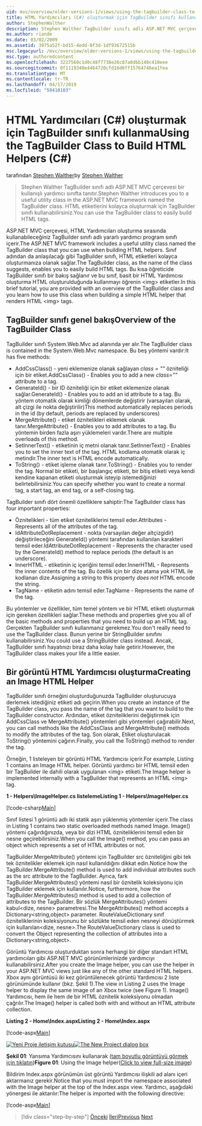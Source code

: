 ```yaml
---
uid: mvc/overview/older-versions-1/views/using-the-tagbuilder-class-to-build-html-helpers-cs
title: HTML Yardımcıları (C#) oluşturmak için TagBuilder sınıfı kullanarak | Microsoft Docs
author: StephenWalther
description: Stephen Walther TagBuilder sınıfı adlı ASP.NET MVC çerçevesi bir kullanışlı yardımcı sınıfta tanıtır. İçin TagBuilder sınıfı bir kolayca kullanabileceğiniz...
ms.author: riande
ms.date: 03/02/2009
ms.assetid: 3975a52f-bd15-4edd-8f3d-1df93672515b
msc.legacyurl: /mvc/overview/older-versions-1/views/using-the-tagbuilder-class-to-build-html-helpers-cs
msc.type: authoredcontent
ms.openlocfilehash: 3227560c1d0c48f7738e26c87a0dbb140c410eee
ms.sourcegitcommit: 0f1119340e4464720cfd16d0ff15764746ea1fea
ms.translationtype: MT
ms.contentlocale: tr-TR
ms.lasthandoff: 04/17/2019
ms.locfileid: "59410103"
---
```

# <a name="using-the-tagbuilder-class-to-build-html-helpers-c"></a><span data-ttu-id="89465-104">HTML Yardımcıları (C#) oluşturmak için TagBuilder sınıfı kullanma</span><span class="sxs-lookup"><span data-stu-id="89465-104">Using the TagBuilder Class to Build HTML Helpers (C#)</span></span>

<span data-ttu-id="89465-105">tarafından [Stephen Walther](https://github.com/StephenWalther)</span><span class="sxs-lookup"><span data-stu-id="89465-105">by [Stephen Walther](https://github.com/StephenWalther)</span></span>

> <span data-ttu-id="89465-106">Stephen Walther TagBuilder sınıfı adlı ASP.NET MVC çerçevesi bir kullanışlı yardımcı sınıfta tanıtır.</span><span class="sxs-lookup"><span data-stu-id="89465-106">Stephen Walther introduces you to a useful utility class in the ASP.NET MVC framework named the TagBuilder class.</span></span> <span data-ttu-id="89465-107">HTML etiketlerini kolayca oluşturmak için TagBuilder sınıfı kullanabilirsiniz.</span><span class="sxs-lookup"><span data-stu-id="89465-107">You can use the TagBuilder class to easily build HTML tags.</span></span>


<span data-ttu-id="89465-108">ASP.NET MVC çerçevesi, HTML Yardımcıları oluşturma sırasında kullanabileceğiniz TagBuilder sınıfı adlı yararlı yardımcı program sınıfı içerir.</span><span class="sxs-lookup"><span data-stu-id="89465-108">The ASP.NET MVC framework includes a useful utility class named the TagBuilder class that you can use when building HTML helpers.</span></span> <span data-ttu-id="89465-109">Sınıf adından da anlaşılacağı gibi TagBuilder sınıfı, HTML etiketleri kolayca oluşturmanıza olanak sağlar.</span><span class="sxs-lookup"><span data-stu-id="89465-109">The TagBuilder class, as the name of the class suggests, enables you to easily build HTML tags.</span></span> <span data-ttu-id="89465-110">Bu kısa öğreticide TagBuilder sınıfı bir bakış sağlanır ve bu sınıf, basit bir HTML Yardımcısı oluşturma HTML oluşturulduğunda kullanmayı öğrenin &lt;img&gt; etiketler.</span><span class="sxs-lookup"><span data-stu-id="89465-110">In this brief tutorial, you are provided with an overview of the TagBuilder class and you learn how to use this class when building a simple HTML helper that renders HTML &lt;img&gt; tags.</span></span>

## <a name="overview-of-the-tagbuilder-class"></a><span data-ttu-id="89465-111">TagBuilder sınıfı genel bakış</span><span class="sxs-lookup"><span data-stu-id="89465-111">Overview of the TagBuilder Class</span></span>

<span data-ttu-id="89465-112">TagBuilder sınıfı System.Web.Mvc ad alanında yer alır.</span><span class="sxs-lookup"><span data-stu-id="89465-112">The TagBuilder class is contained in the System.Web.Mvc namespace.</span></span> <span data-ttu-id="89465-113">Bu beş yöntemi vardır:</span><span class="sxs-lookup"><span data-stu-id="89465-113">It has five methods:</span></span>

- <span data-ttu-id="89465-114">AddCssClass() - yeni eklemenize olanak sağlayan *class = ""* özniteliği için bir etiket.</span><span class="sxs-lookup"><span data-stu-id="89465-114">AddCssClass() - Enables you to add a new *class=""* attribute to a tag.</span></span>
- <span data-ttu-id="89465-115">GenerateId() - bir ID özniteliği için bir etiket eklemenize olanak sağlar.</span><span class="sxs-lookup"><span data-stu-id="89465-115">GenerateId() - Enables you to add an id attribute to a tag.</span></span> <span data-ttu-id="89465-116">Bu yöntem otomatik olarak kimliği dönemlerde değiştirir (varsayılan olarak, alt çizgi ile nokta değiştirilir)</span><span class="sxs-lookup"><span data-stu-id="89465-116">This method automatically replaces periods in the id (by default, periods are replaced by underscores)</span></span>
- <span data-ttu-id="89465-117">MergeAttribute() - etiket öznitelikleri eklemek olanak tanır.</span><span class="sxs-lookup"><span data-stu-id="89465-117">MergeAttribute() - Enables you to add attributes to a tag.</span></span> <span data-ttu-id="89465-118">Bu yöntemin birden fazla aşırı yüklemeleri vardır.</span><span class="sxs-lookup"><span data-stu-id="89465-118">There are multiple overloads of this method.</span></span>
- <span data-ttu-id="89465-119">SetInnerText() - etiketinin iç metni olanak tanır.</span><span class="sxs-lookup"><span data-stu-id="89465-119">SetInnerText() - Enables you to set the inner text of the tag.</span></span> <span data-ttu-id="89465-120">HTML kodlama otomatik olarak iç metindir.</span><span class="sxs-lookup"><span data-stu-id="89465-120">The inner text is HTML encode automatically.</span></span>
- <span data-ttu-id="89465-121">ToString() - etiket işleme olanak tanır.</span><span class="sxs-lookup"><span data-stu-id="89465-121">ToString() - Enables you to render the tag.</span></span> <span data-ttu-id="89465-122">Normal bir etiketi, bir başlangıç etiketi, bir bitiş etiketi veya kendi kendine kapanan etiketi oluşturmak isteyip istemediğinizi belirtebilirsiniz.</span><span class="sxs-lookup"><span data-stu-id="89465-122">You can specify whether you want to create a normal tag, a start tag, an end tag, or a self-closing tag.</span></span>
  

<span data-ttu-id="89465-123">TagBuilder sınıfı dört önemli özelliklere sahiptir:</span><span class="sxs-lookup"><span data-stu-id="89465-123">The TagBuilder class has four important properties:</span></span>

- <span data-ttu-id="89465-124">Öznitelikleri - tüm etiket özniteliklerini temsil eder.</span><span class="sxs-lookup"><span data-stu-id="89465-124">Attributes - Represents all of the attributes of the tag.</span></span>
- <span data-ttu-id="89465-125">IdAttributeDotReplacement - nokta (varsayılan değer altçizgidir) değiştirileceğini GenerateId() yöntemi tarafından kullanılan karakteri temsil eder.</span><span class="sxs-lookup"><span data-stu-id="89465-125">IdAttributeDotReplacement - Represents the character used by the GenerateId() method to replace periods (the default is an underscore).</span></span>
- <span data-ttu-id="89465-126">InnerHTML - etiketinin iç içeriğini temsil eder.</span><span class="sxs-lookup"><span data-stu-id="89465-126">InnerHTML - Represents the inner contents of the tag.</span></span> <span data-ttu-id="89465-127">Bu özellik için bir dize atama *yok* HTML ile kodlanan dize.</span><span class="sxs-lookup"><span data-stu-id="89465-127">Assigning a string to this property *does not* HTML encode the string.</span></span>
- <span data-ttu-id="89465-128">TagName - etiketin adını temsil eder.</span><span class="sxs-lookup"><span data-stu-id="89465-128">TagName - Represents the name of the tag.</span></span>

<span data-ttu-id="89465-129">Bu yöntemler ve özellikler, tüm temel yöntem ve bir HTML etiketi oluşturmak için gereken özellikleri sağlar.</span><span class="sxs-lookup"><span data-stu-id="89465-129">These methods and properties give you all of the basic methods and properties that you need to build up an HTML tag.</span></span> <span data-ttu-id="89465-130">Gerçekten TagBuilder sınıfı kullanmanız gerekmez.</span><span class="sxs-lookup"><span data-stu-id="89465-130">You don't really need to use the TagBuilder class.</span></span> <span data-ttu-id="89465-131">Bunun yerine bir StringBuilder sınıfını kullanabilirsiniz.</span><span class="sxs-lookup"><span data-stu-id="89465-131">You could use a StringBuilder class instead.</span></span> <span data-ttu-id="89465-132">Ancak, TagBuilder sınıfı hayatınızı biraz daha kolay hale getirir.</span><span class="sxs-lookup"><span data-stu-id="89465-132">However, the TagBuilder class makes your life a little easier.</span></span>

## <a name="creating-an-image-html-helper"></a><span data-ttu-id="89465-133">Bir görüntü HTML Yardımcısı oluşturma</span><span class="sxs-lookup"><span data-stu-id="89465-133">Creating an Image HTML Helper</span></span>

<span data-ttu-id="89465-134">TagBuilder sınıfı örneğini oluşturduğunuzda TagBuilder oluşturucuya derlemek istediğiniz etiketi adı geçirin.</span><span class="sxs-lookup"><span data-stu-id="89465-134">When you create an instance of the TagBuilder class, you pass the name of the tag that you want to build to the TagBuilder constructor.</span></span> <span data-ttu-id="89465-135">Ardından, etiket özniteliklerini değiştirmek için AddCssClass ve MergeAttribute() yöntemleri gibi yöntemleri çağırabilir.</span><span class="sxs-lookup"><span data-stu-id="89465-135">Next, you can call methods like the AddCssClass and MergeAttribute() methods to modify the attributes of the tag.</span></span> <span data-ttu-id="89465-136">Son olarak, Etiket oluşturulacak ToString() yöntemini çağırın.</span><span class="sxs-lookup"><span data-stu-id="89465-136">Finally, you call the ToString() method to render the tag.</span></span>

<span data-ttu-id="89465-137">Örneğin, 1 listeleyen bir görüntü HTML Yardımcısı içerir.</span><span class="sxs-lookup"><span data-stu-id="89465-137">For example, Listing 1 contains an Image HTML helper.</span></span> <span data-ttu-id="89465-138">Görüntü yardımcı bir HTML temsil eden bir TagBuilder ile dahili olarak uygulanan &lt;img&gt; etiketi.</span><span class="sxs-lookup"><span data-stu-id="89465-138">The Image helper is implemented internally with a TagBuilder that represents an HTML &lt;img&gt; tag.</span></span>

<span data-ttu-id="89465-139">**1 - Helpers\ImageHelper.cs listeleme**</span><span class="sxs-lookup"><span data-stu-id="89465-139">**Listing 1 - Helpers\ImageHelper.cs**</span></span>

[!code-csharp[Main](using-the-tagbuilder-class-to-build-html-helpers-cs/samples/sample1.cs)]

<span data-ttu-id="89465-140">Sınıf listesi 1 görüntü adlı iki statik aşırı yüklenmiş yöntemler içerir.</span><span class="sxs-lookup"><span data-stu-id="89465-140">The class in Listing 1 contains two static overloaded methods named Image.</span></span> <span data-ttu-id="89465-141">Image() yöntemi çağırdığınızda, veya bir dizi HTML özniteliklerini temsil eden bir nesne geçirebilirsiniz.</span><span class="sxs-lookup"><span data-stu-id="89465-141">When you call the Image() method, you can pass an object which represents a set of HTML attributes or not.</span></span>

<span data-ttu-id="89465-142">TagBuilder.MergeAttribute() yöntemi için TagBuilder src özniteliğini gibi tek tek öznitelikler eklemek için nasıl kullanıldığını dikkat edin.</span><span class="sxs-lookup"><span data-stu-id="89465-142">Notice how the TagBuilder.MergeAttribute() method is used to add individual attributes such as the src attribute to the TagBuilder.</span></span> <span data-ttu-id="89465-143">Ayrıca, fark TagBuilder.MergeAttributes() yöntemi nasıl bir öznitelik koleksiyonu için TagBuilder eklemek için kullanılır.</span><span class="sxs-lookup"><span data-stu-id="89465-143">Notice, furthermore, how the TagBuilder.MergeAttributes() method is used to add a collection of attributes to the TagBuilder.</span></span> <span data-ttu-id="89465-144">Bir sözlük MergeAttributes() yöntemi kabul&lt;dize, nesne&gt; parametresi.</span><span class="sxs-lookup"><span data-stu-id="89465-144">The MergeAttributes() method accepts a Dictionary&lt;string,object&gt; parameter.</span></span> <span data-ttu-id="89465-145">RouteValueDictionary sınıf özniteliklerinin koleksiyonunu bir sözlükte temsil eden nesneyi dönüştürmek için kullanılan&lt;dize, nesne&gt;.</span><span class="sxs-lookup"><span data-stu-id="89465-145">The RouteValueDictionary class is used to convert the Object representing the collection of attributes into a Dictionary&lt;string,object&gt;.</span></span>

<span data-ttu-id="89465-146">Görüntü Yardımcısı oluşturduktan sonra herhangi bir diğer standart HTML yardımcıları gibi ASP.NET MVC görünümlerinizde yardımcıyı kullanabilirsiniz.</span><span class="sxs-lookup"><span data-stu-id="89465-146">After you create the Image helper, you can use the helper in your ASP.NET MVC views just like any of the other standard HTML helpers.</span></span> <span data-ttu-id="89465-147">Xbox aynı görüntüsü iki kez görüntülenecek görüntü Yardımcısı 2 liste görünümünde kullanır (bkz. Şekil 1).</span><span class="sxs-lookup"><span data-stu-id="89465-147">The view in Listing 2 uses the Image helper to display the same image of an Xbox twice (see Figure 1).</span></span> <span data-ttu-id="89465-148">Image() Yardımcısı, hem ile hem de bir HTML öznitelik koleksiyonu olmadan çağrılır.</span><span class="sxs-lookup"><span data-stu-id="89465-148">The Image() helper is called both with and without an HTML attribute collection.</span></span>

<span data-ttu-id="89465-149">**Listing 2 - Home\Index.aspx**</span><span class="sxs-lookup"><span data-stu-id="89465-149">**Listing 2 - Home\Index.aspx**</span></span>

[!code-aspx[Main](using-the-tagbuilder-class-to-build-html-helpers-cs/samples/sample2.aspx)]


<span data-ttu-id="89465-150">[![Yeni Proje iletişim kutusu](using-the-tagbuilder-class-to-build-html-helpers-cs/_static/image1.jpg)](using-the-tagbuilder-class-to-build-html-helpers-cs/_static/image1.png)</span><span class="sxs-lookup"><span data-stu-id="89465-150">[![The New Project dialog box](using-the-tagbuilder-class-to-build-html-helpers-cs/_static/image1.jpg)](using-the-tagbuilder-class-to-build-html-helpers-cs/_static/image1.png)</span></span>

<span data-ttu-id="89465-151">**Şekil 01**: Yansıma Yardımcısını kullanarak ([tam boyutlu görüntüyü görmek için tıklatın](using-the-tagbuilder-class-to-build-html-helpers-cs/_static/image2.png))</span><span class="sxs-lookup"><span data-stu-id="89465-151">**Figure 01**: Using the Image helper([Click to view full-size image](using-the-tagbuilder-class-to-build-html-helpers-cs/_static/image2.png))</span></span>


<span data-ttu-id="89465-152">Bildirim Index.aspx görünümün üst görüntü Yardımcısı ilişkili ad alanı içeri aktarmanız gerekir.</span><span class="sxs-lookup"><span data-stu-id="89465-152">Notice that you must import the namespace associated with the Image helper at the top of the Index.aspx view.</span></span> <span data-ttu-id="89465-153">Yardımcı, aşağıdaki yönergesi ile aktarılır:</span><span class="sxs-lookup"><span data-stu-id="89465-153">The helper is imported with the following directive:</span></span>

[!code-aspx[Main](using-the-tagbuilder-class-to-build-html-helpers-cs/samples/sample3.aspx)]

> [!div class="step-by-step"]
> <span data-ttu-id="89465-154">[Önceki](creating-custom-html-helpers-cs.md)
> [İleri](creating-page-layouts-with-view-master-pages-cs.md)</span><span class="sxs-lookup"><span data-stu-id="89465-154">[Previous](creating-custom-html-helpers-cs.md)
[Next](creating-page-layouts-with-view-master-pages-cs.md)</span></span>
